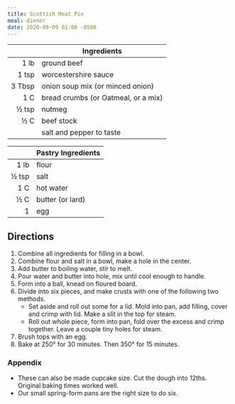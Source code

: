 ```yaml
---
title: Scottish Meat Pie
meal: dinner
date: 2020-09-09 01:00 -0500
---
```


|| Ingredients |
|-:|-|
1 lb   | ground beef
1 tsp  | worcestershire sauce
3 Tbsp | onion soup mix (or minced onion)
1 C    | bread crumbs (or Oatmeal, or a mix)
½ tsp  | nutmeg
½ C    | beef stock
&nbsp; | salt and pepper to taste

|| Pastry Ingredients |
|-:|-|
1 lb  | flour
½ tsp | salt
1 C   | hot water
½ C   | butter (or lard)
1     | egg

## Directions

1. Combine all ingredients for filling in a bowl.
2. Combine flour and salt in a bowl, make a hole in the center.
3. Add butter to boiling water, stir to melt.
4. Pour water and butter into hole, mix until cool enough to handle.
5. Form into a ball, knead on floured board.
6. Divide into six pieces, and make crusts with one of the following two methods.
	* Set aside and roll out some for a lid. Mold into pan, add filling, cover and crimp with lid. Make a slit in the top for steam.
	* Roll out whole piece, form into pan, fold over the excess and crimp together. Leave a couple tiny holes for steam.
7. Brush tops with an egg.
8. Bake at 250° for 30 minutes. Then 350° for 15 minutes.

### Appendix

* These can also be made cupcake size. Cut the dough into 12ths. Original baking times worked well.
* Our small spring-form pans are the right size to do six.
